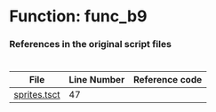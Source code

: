 # Function: func_b9
### References in the original script files

#

| File | Line Number | Reference code |
| --- | --- | --- |
| [sprites.tsct](../../../out/sprites.tsct#L47) | 47 |  |
